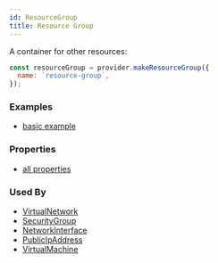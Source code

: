 ```yaml
---
id: ResourceGroup
title: Resource Group
---
```


A container for other resources:

```js
const resourceGroup = provider.makeResourceGroup({
  name: `resource-group`,
});
```

### Examples

- [basic example](https://github.com/grucloud/grucloud/blob/main/examples/azure/vm/iac.js#9)

### Properties

- [all properties](https://docs.microsoft.com/en-us/rest/api/apimanagement/2019-12-01/apimanagementservice/createorupdate#request-body)

### Used By

- [VirtualNetwork](../Network/VirtualNetwork.md)
- [SecurityGroup](../Network/SecurityGroup.md)
- [NetworkInterface](../Network/NetworkInterface.md)
- [PublicIpAddress](../Network/PublicIpAddress.md)
- [VirtualMachine](../compute/VirtualMachine.md)
